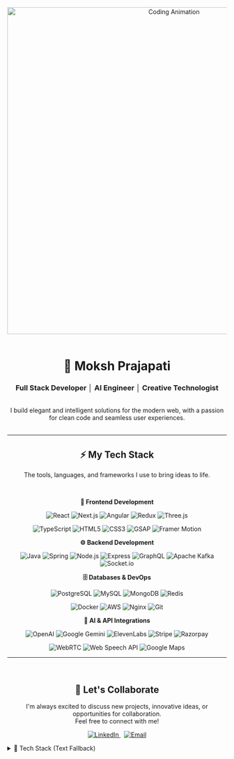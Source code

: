 <div align="center">
  <img src="https://media.giphy.com/media/LmNwrBhejkK9EFP504/giphy.gif" width="750px" alt="Coding Animation">
</div>

<div align="center">
  <br>
  <h1>🚀 Moksh Prajapati</h1>
  <h3>Full Stack Developer │ AI Engineer │ Creative Technologist</h3>
</div>

<div align="center">
  <br>
  I build elegant and intelligent solutions for the modern web, with a passion for clean code and seamless user experiences.
</div>

<br>

---

<div align="center">
  <h2 style="font-weight: bold;">⚡ My Tech Stack</h2>
  <p>The tools, languages, and frameworks I use to bring ideas to life.</p>
  <br>

  **🎨 Frontend Development**
  
  ![React](https://img.shields.io/badge/React-61DAFB?style=for-the-badge&logo=react&logoColor=black)
  ![Next.js](https://img.shields.io/badge/Next.js-000000?style=for-the-badge&logo=nextdotjs&logoColor=white)
  ![Angular](https://img.shields.io/badge/Angular-DD0031?style=for-the-badge&logo=angular&logoColor=white)
  ![Redux](https://img.shields.io/badge/Redux-764ABC?style=for-the-badge&logo=redux&logoColor=white)
  ![Three.js](https://img.shields.io/badge/Three.js-000000?style=for-the-badge&logo=threedotjs&logoColor=white)
  
  ![TypeScript](https://img.shields.io/badge/TypeScript-3178C6?style=for-the-badge&logo=typescript&logoColor=white)
  ![HTML5](https://img.shields.io/badge/HTML5-E34F26?style=for-the-badge&logo=html5&logoColor=white)
  ![CSS3](https://img.shields.io/badge/CSS3-1572B6?style=for-the-badge&logo=css3&logoColor=white)
  ![GSAP](https://img.shields.io/badge/GSAP-88CE02?style=for-the-badge&logo=greensock&logoColor=white)
  ![Framer Motion](https://img.shields.io/badge/Framer%20Motion-0055FF?style=for-the-badge&logo=framer&logoColor=white)

  **⚙️ Backend Development**
  
  ![Java](https://img.shields.io/badge/Java-ED8B00?style=for-the-badge&logo=openjdk&logoColor=white)
  ![Spring](https://img.shields.io/badge/Spring-6DB33F?style=for-the-badge&logo=spring&logoColor=white)
  ![Node.js](https://img.shields.io/badge/Node.js-339933?style=for-the-badge&logo=nodedotjs&logoColor=white)
  ![Express](https://img.shields.io/badge/Express-000000?style=for-the-badge&logo=express&logoColor=white)
  ![GraphQL](https://img.shields.io/badge/GraphQL-E10098?style=for-the-badge&logo=graphql&logoColor=white)
  ![Apache Kafka](https://img.shields.io/badge/Apache%20Kafka-231F20?style=for-the-badge&logo=apachekafka&logoColor=white)
  ![Socket.io](https://img.shields.io/badge/Socket.io-010101?style=for-the-badge&logo=socketdotio&logoColor=white)

  **🗄️ Databases & DevOps**
  
  ![PostgreSQL](https://img.shields.io/badge/PostgreSQL-336791?style=for-the-badge&logo=postgresql&logoColor=white)
  ![MySQL](https://img.shields.io/badge/MySQL-4479A1?style=for-the-badge&logo=mysql&logoColor=white)
  ![MongoDB](https://img.shields.io/badge/MongoDB-47A248?style=for-the-badge&logo=mongodb&logoColor=white)
  ![Redis](https://img.shields.io/badge/Redis-DC382D?style=for-the-badge&logo=redis&logoColor=white)
  
  ![Docker](https://img.shields.io/badge/Docker-2496ED?style=for-the-badge&logo=docker&logoColor=white)
  ![AWS](https://img.shields.io/badge/AWS-232F3E?style=for-the-badge&logo=amazonaws&logoColor=white)
  ![Nginx](https://img.shields.io/badge/Nginx-009639?style=for-the-badge&logo=nginx&logoColor=white)
  ![Git](https://img.shields.io/badge/Git-F05032?style=for-the-badge&logo=git&logoColor=white)

  **🤖 AI & API Integrations**
  
  ![OpenAI](https://img.shields.io/badge/OpenAI-412991?style=for-the-badge&logo=openai&logoColor=white)
  ![Google Gemini](https://img.shields.io/badge/Google%20Gemini-4285F4?style=for-the-badge&logo=google&logoColor=white)
  ![ElevenLabs](https://img.shields.io/badge/ElevenLabs-000000?style=for-the-badge&logo=elevenlabs&logoColor=white)
  ![Stripe](https://img.shields.io/badge/Stripe-008CDD?style=for-the-badge&logo=stripe&logoColor=white)
  ![Razorpay](https://img.shields.io/badge/Razorpay-02042B?style=for-the-badge&logo=razorpay&logoColor=white)
  
  ![WebRTC](https://img.shields.io/badge/WebRTC-333333?style=for-the-badge&logo=webrtc&logoColor=white)
  ![Web Speech API](https://img.shields.io/badge/Web%20Speech%20API-4285F4?style=for-the-badge&logo=google&logoColor=white)
  ![Google Maps](https://img.shields.io/badge/Google%20Maps-4285F4?style=for-the-badge&logo=googlemaps&logoColor=white)

</div>

---

<br>

<div align="center">
  <h2>🤝 Let's Collaborate</h2>
  <p>
    I'm always excited to discuss new projects, innovative ideas, or opportunities for collaboration.<br/>
    Feel free to connect with me!
  </p>
  
  <p>
    <a href="https://linkedin.com/in/mokshprajapati" target="_blank">
      <img src="https://img.shields.io/badge/LinkedIn-0A66C2?style=for-the-badge&logo=linkedin&logoColor=white" alt="LinkedIn">
    </a>
    &nbsp;
    <a href="mailto:mhp8195@gmail.com">
      <img src="https://img.shields.io/badge/Gmail-EA4335?style=for-the-badge&logo=gmail&logoColor=white" alt="Email">
    </a>
  </p>
</div>

<!-- Alternative Fallback Section (Hidden by default, visible if shields.io fails) -->
<details>
<summary>🔧 Tech Stack (Text Fallback)</summary>

**Frontend:** React • Next.js • Angular • Redux • Three.js • TypeScript • HTML5 • CSS3 • GSAP • Framer Motion

**Backend:** Java • Spring • Node.js • Express • GraphQL • Apache Kafka • Socket.io

**Databases:** PostgreSQL • MySQL • MongoDB • Redis

**DevOps:** Docker • AWS • Nginx • Git

**AI & APIs:** OpenAI • Google Gemini • ElevenLabs • Stripe • Razorpay • WebRTC • Web Speech API • Google Maps

</details>
